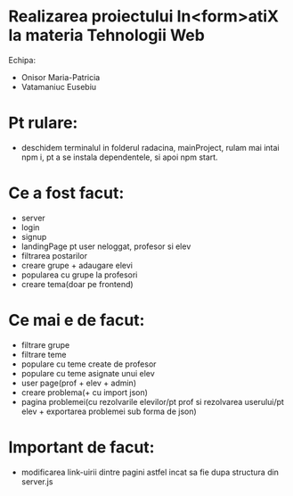 # Realizarea proiectului In&lt;form&gt;atiX la materia Tehnologii Web 
Echipa:
- Onisor Maria-Patricia
- Vatamaniuc Eusebiu


# Pt rulare:
- deschidem terminalul in folderul radacina, mainProject, rulam mai intai npm i, pt a se instala dependentele, si apoi npm start.

# Ce a fost facut:
- server
- login
- signup
- landingPage pt user neloggat, profesor si elev
- filtrarea postarilor
- creare grupe + adaugare elevi
- popularea cu grupe la profesori
- creare tema(doar pe frontend)

# Ce mai e de facut:
- filtrare grupe
- filtrare teme
- populare cu teme create de profesor
- populare cu teme asignate unui elev
- user page(prof + elev + admin)
- creare problema(+ cu import json)
- pagina problemei(cu rezolvarile elevilor/pt prof si rezolvarea userului/pt elev + exportarea problemei sub forma de json)

# Important de facut: 
- modificarea link-uirii dintre pagini astfel incat sa fie dupa structura din server.js
